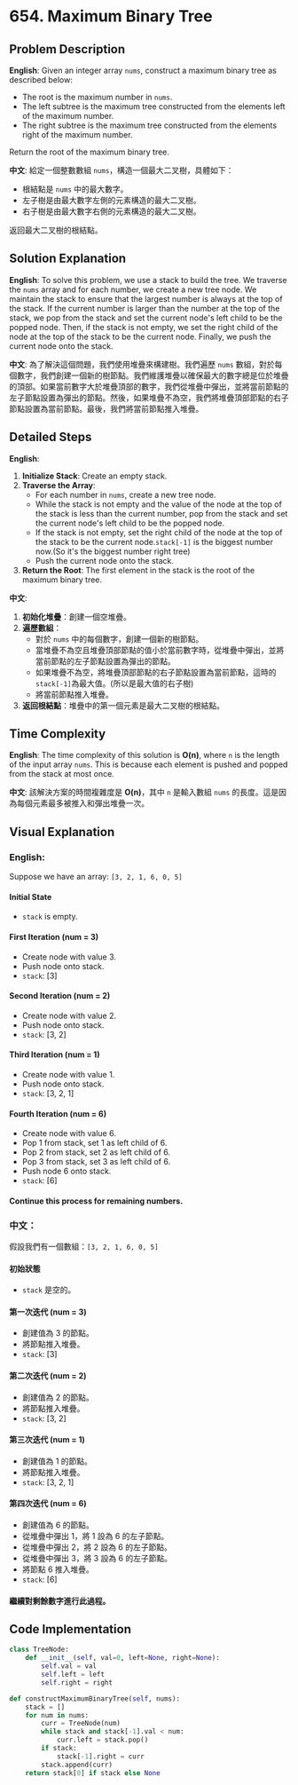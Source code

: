 # 654. Maximum Binary Tree 

## Problem Description 

**English**:
Given an integer array `nums`, construct a maximum binary tree as described below:
- The root is the maximum number in `nums`.
- The left subtree is the maximum tree constructed from the elements left of the maximum number.
- The right subtree is the maximum tree constructed from the elements right of the maximum number.

Return the root of the maximum binary tree.

**中文**:
給定一個整數數組 `nums`，構造一個最大二叉樹，具體如下：
- 根結點是 `nums` 中的最大數字。
- 左子樹是由最大數字左側的元素構造的最大二叉樹。
- 右子樹是由最大數字右側的元素構造的最大二叉樹。

返回最大二叉樹的根結點。

## Solution Explanation 

**English**:
To solve this problem, we use a stack to build the tree. We traverse the `nums` array and for each number, we create a new tree node. We maintain the stack to ensure that the largest number is always at the top of the stack. If the current number is larger than the number at the top of the stack, we pop from the stack and set the current node's left child to be the popped node. Then, if the stack is not empty, we set the right child of the node at the top of the stack to be the current node. Finally, we push the current node onto the stack.

**中文**:
為了解決這個問題，我們使用堆疊來構建樹。我們遍歷 `nums` 數組，對於每個數字，我們創建一個新的樹節點。我們維護堆疊以確保最大的數字總是位於堆疊的頂部。如果當前數字大於堆疊頂部的數字，我們從堆疊中彈出，並將當前節點的左子節點設置為彈出的節點。然後，如果堆疊不為空，我們將堆疊頂部節點的右子節點設置為當前節點。最後，我們將當前節點推入堆疊。

## Detailed Steps 

**English**:
1. **Initialize Stack**: Create an empty stack.
2. **Traverse the Array**:
    - For each number in `nums`, create a new tree node.
    - While the stack is not empty and the value of the node at the top of the stack is less than the current number, pop from the stack and set the current node's left child to be the popped node.
    - If the stack is not empty, set the right child of the node at the top of the stack to be the current node.`stack[-1]` is the biggest number now.(So it's the biggest number right tree)
    - Push the current node onto the stack.
3. **Return the Root**: The first element in the stack is the root of the maximum binary tree.

**中文**:
1. **初始化堆疊**：創建一個空堆疊。
2. **遍歷數組**：
    - 對於 `nums` 中的每個數字，創建一個新的樹節點。
    - 當堆疊不為空且堆疊頂部節點的值小於當前數字時，從堆疊中彈出，並將當前節點的左子節點設置為彈出的節點。
    - 如果堆疊不為空，將堆疊頂部節點的右子節點設置為當前節點，這時的`stack[-1]`為最大值。(所以是最大值的右子樹)
    - 將當前節點推入堆疊。
3. **返回根結點**：堆疊中的第一個元素是最大二叉樹的根結點。

## Time Complexity 

**English**:
The time complexity of this solution is **O(n)**, where `n` is the length of the input array `nums`. This is because each element is pushed and popped from the stack at most once.

**中文**:
該解決方案的時間複雜度是 **O(n)**，其中 `n` 是輸入數組 `nums` 的長度。這是因為每個元素最多被推入和彈出堆疊一次。

## Visual Explanation 

### English:

Suppose we have an array: `[3, 2, 1, 6, 0, 5]`

#### Initial State
- `stack` is empty.

#### First Iteration (num = 3)
- Create node with value 3.
- Push node onto stack.
- `stack`: [3]

#### Second Iteration (num = 2)
- Create node with value 2.
- Push node onto stack.
- `stack`: [3, 2]

#### Third Iteration (num = 1)
- Create node with value 1.
- Push node onto stack.
- `stack`: [3, 2, 1]

#### Fourth Iteration (num = 6)
- Create node with value 6.
- Pop 1 from stack, set 1 as left child of 6.
- Pop 2 from stack, set 2 as left child of 6.
- Pop 3 from stack, set 3 as left child of 6.
- Push node 6 onto stack.
- `stack`: [6]

#### Continue this process for remaining numbers.


### 中文：

假設我們有一個數組：`[3, 2, 1, 6, 0, 5]`

#### 初始狀態
- `stack` 是空的。

#### 第一次迭代 (num = 3)
- 創建值為 3 的節點。
- 將節點推入堆疊。
- `stack`: [3]

#### 第二次迭代 (num = 2)
- 創建值為 2 的節點。
- 將節點推入堆疊。
- `stack`: [3, 2]

#### 第三次迭代 (num = 1)
- 創建值為 1 的節點。
- 將節點推入堆疊。
- `stack`: [3, 2, 1]

#### 第四次迭代 (num = 6)
- 創建值為 6 的節點。
- 從堆疊中彈出 1，將 1 設為 6 的左子節點。
- 從堆疊中彈出 2，將 2 設為 6 的左子節點。
- 從堆疊中彈出 3，將 3 設為 6 的左子節點。
- 將節點 6 推入堆疊。
- `stack`: [6]

#### 繼續對剩餘數字進行此過程。

## Code Implementation 

```python
class TreeNode:
    def __init__(self, val=0, left=None, right=None):
        self.val = val
        self.left = left
        self.right = right

def constructMaximumBinaryTree(self, nums):
    stack = []
    for num in nums:
        curr = TreeNode(num)
        while stack and stack[-1].val < num:
            curr.left = stack.pop()
        if stack:
            stack[-1].right = curr
        stack.append(curr)
    return stack[0] if stack else None
